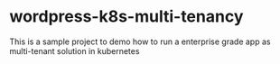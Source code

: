 # wordpress-k8s-multi-tenancy
This is a sample project to demo how to run a enterprise grade app as multi-tenant solution in kubernetes
